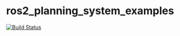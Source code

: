 # ros2_planning_system_examples

[![Build Status](https://travis-ci.com/IntelligentRoboticsLabs/ros2_planning_system_examples.svg?branch=master)](https://travis-ci.com/IntelligentRoboticsLabs/ros2_planning_system_examples)
